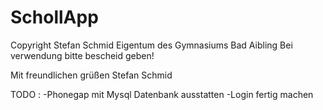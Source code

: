 SchollApp
=========
Copyright Stefan Schmid
Eigentum des Gymnasiums Bad Aibling
Bei verwendung bitte bescheid geben!

Mit freundlichen grüßen
Stefan Schmid



TODO : -Phonegap mit Mysql Datenbank ausstatten
       -Login fertig machen 
